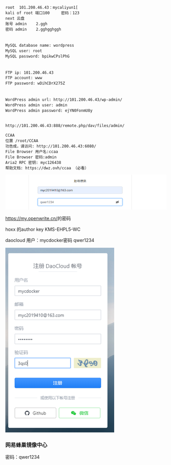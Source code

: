 ```bash
root  101.200.46.43：mycaliyun1[
kali of root 端口100     密码：123
next 云盘
账号 admin    2.ggh
密码 admin	2.gghgghggh


MySQL database name: wordpress
MySQL user: root
MySQL password: bpikwCPslPhG


FTP ip: 101.200.46.43
FTP account: www
FTP password: wDihCDrX275Z


WordPress admin url: http://101.200.46.43/wp-admin/
WordPress admin user: admin
WordPress admin password: ejYN0FonmU8y
```

```

http://101.200.46.43:888/remote.php/dav/files/admin/
```

```
CCAA
位置 /root/CCAA
功告成，请访问: http://101.200.46.43:6080/
File Browser 用户名:ccaa
File Browser 密码:admin
Aria2 RPC 密钥: myc126438
帮助文档: https://dwz.ovh/ccaa （必看）
```

![1589799887832](../../img/1589799887832.png)

<https://my.openwrite.cn/>的密码





hoxx 的author key           KMS-EHPL5-WC



daocloud  用户：mycdocker密码             qwer1234

![1590597827040](../../img/1590597827040.png)

### 网易蜂巢镜像中心

密码：qwer1234

